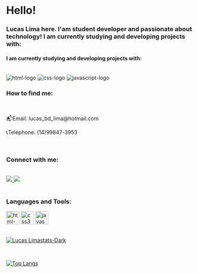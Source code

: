 <h1>Hello!</h1>

<h3>Lucas Lima here. I'am student developer and passionate about technology! I am currently studying and developing projects with:</h3>
<h4>I am currently studying and developing projects with:</h4>
  <br>
  <img src="https://img.shields.io/badge/HTML-239120?style=for-the-badge&logo=html5&logoColor=white" alt="html-logo" />
  <img src="https://img.shields.io/badge/CSS3-1572B6?style=for-the-badge&logo=css3&logoColor=white" alt="css-logo" />
  <img src="https://img.shields.io/badge/JavaScript-F7DF1E?style=for-the-badge&logo=javascript&logoColor=black" alt="javascript-logo" />
<br>
<h3>How to find me:</h3>
<br>
<p>📬Email: lucas_bd_lima@hotmail.com</p>
<p>📞Telephone: (14)99847-3953</p>
<br>
<h3>Connect with me:</h3>
<br>
<a href="https://www.linkedin.com/in/lucas-lima-3086632a7/"> <img src="https://img.shields.io/badge/LinkedIn-0077B5?style=for-the-badge&logo=linkedin&logoColor=white"/> </a>
<a href="https://www.instagram.com/_lucasbdlima_/"> <img src="https://img.shields.io/badge/Instagram-E4405F?style=for-the-badge&logo=instagram&logoColor=white"/> </a>
<br>
<br>
<h3>Languages and Tools:</h3>
<section>
    <img width="35" height="35" src="https://img.icons8.com/color/48/html-5--v1.png" alt="html-5--v1"/> 
    <img width="35" height="35" src="https://img.icons8.com/fluency/48/css3.png" alt="css3"/>
    <img width="35" height="35" src="https://img.icons8.com/color/48/javascript--v1.png" alt="javascript--v1"/>
</section>
<br>

[![Lucas Limastats-Dark](https://github-readme-stats.vercel.app/api?username=LucasbdLima&show_icons=true&theme=dark#gh-dark-mode-only)](https://github.com/anuraghazra/github-readme-stats#gh-dark-mode-only)


<br>

[![Top Langs](https://github-readme-stats.vercel.app/api/top-langs/?username=LucasbdLima)](https://github.com/anuraghazra/github-readme-stats)



